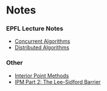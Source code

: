 # Notes

### EPFL Lecture Notes
* [Concurrent Algorithms](concurrent_algo/concurrent_algo.md)
* [Distributed Algorithms](distributed_algo/distributed_algo.md)

### Other
* [Interior Point Methods](IPM/ipm.md)
* [IPM Part 2: The Lee-Sidford Barrier](IPM_lee_sidford/ipm_lee_sidford.md)